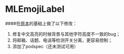MLEmojiLabel
============

####在[原本](https://github.com/molon/MLEmojiLabel.git)的基础上做了以下修改：    
1. 修复中文高亮的时候背景与其他字符高度不一致的bug；
2. 将邮箱、话题、电话等检测开关分离，更容易控制；
3. 添加了podspec（还未测试可用）


